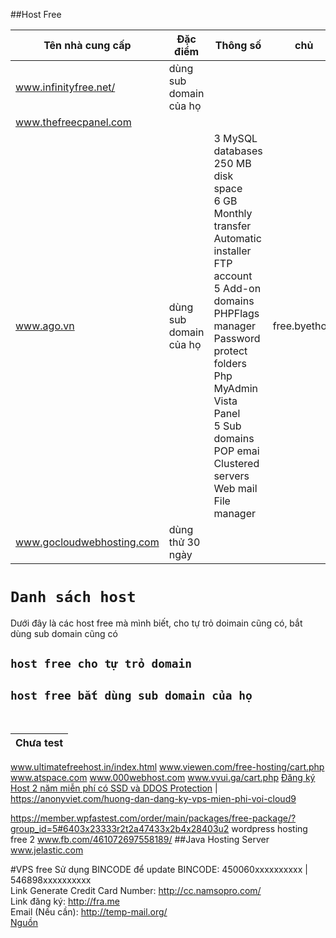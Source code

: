 ##Host Free 

| Tên nhà cung cấp| Đặc điểm | Thông số | chủ |
|-----------------|----------|----------|-----|
www.infinityfree.net/ | dùng sub domain của họ | | |
www.thefreecpanel.com | | | |
www.ago.vn | dùng sub domain của họ | 3 MySQL databases<br>250 MB disk space<br>6 GB Monthly transfer<br>Automatic installer<br>FTP account<br>5 Add-on domains<br>PHPFlags manager<br>Password protect folders<br>Php MyAdmin<br>Vista Panel<br>5 Sub domains<br>POP emai<br>Clustered servers<br>Web mail<br>File manager | free.byethost |
| www.gocloudwebhosting.com | dùng thử 30 ngày ||
# `Danh sách host`
Dưới đây là các host free mà mình biết, cho tự trỏ doimain cũng có, bắt dùng sub domain cũng có
## `host free cho tự trỏ domain`
## `host free bắt dùng sub domain của họ`
<br>



|Chưa test|
|---------|
www.ultimatefreehost.in/index.html
www.viewen.com/free-hosting/cart.php
www.atspace.com
www.000webhost.com
www.vvui.ga/cart.php
[Đăng ký Host 2 năm miễn phí có SSD và DDOS Protection](https://anonyviet.com/dang-ky-host-2-nam-mien-phi-co-ssd-va-ddos-protection) |
https://anonyviet.com/huong-dan-dang-ky-vps-mien-phi-voi-cloud9

https://member.wpfastest.com/order/main/packages/free-package/?group_id=5#6403x23333r2t2a47433x2b4x28403u2  wordpress hosting free 2 www.fb.com/461072697558189/
##Java Hosting Server
www.jelastic.com

#VPS free
Sử dụng BINCODE để update
BINCODE: 450060xxxxxxxxxx | 546898xxxxxxxxxx <br>
Link Generate Credit Card Number: http://cc.namsopro.com/ <br>
Link đăng ký: http://fra.me <br>
Email (Nếu cần): http://temp-mail.org/ <br>
[Nguồn](https://www.fb.com/462717304060395/)
